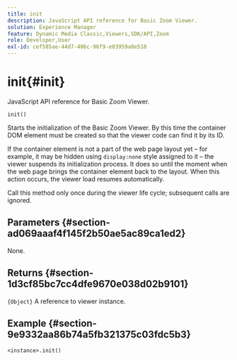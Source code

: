 ```yaml
---
title: init
description: JavaScript API reference for Basic Zoom Viewer.
solution: Experience Manager
feature: Dynamic Media Classic,Viewers,SDK/API,Zoom
role: Developer,User
exl-id: cef585ae-44d7-406c-96f9-e03959a8e518
---
```

# init{#init}

JavaScript API reference for Basic Zoom Viewer.

 `init()`

Starts the initialization of the Basic Zoom Viewer. By this time the container DOM element must be created so that the viewer code can find it by its ID.

If the container element is not a part of the web page layout yet &ndash; for example, it may be hidden using `display:none` style assigned to it &ndash; the viewer suspends its initialization process. It does so until the moment when the web page brings the container element back to the layout. When this action occurs, the viewer load resumes automatically.

Call this method only once during the viewer life cycle; subsequent calls are ignored.

## Parameters {#section-ad069aaaf4f145f2b50ae5ac89ca1ed2}

None.

## Returns {#section-1d3cf85bc7cc4dfe9670e038d02b9101}

`{Object}` A reference to viewer instance.

## Example {#section-9e9332aa86b74a5fb321375c03fdc5b3}

```
<instance>.init()
```
